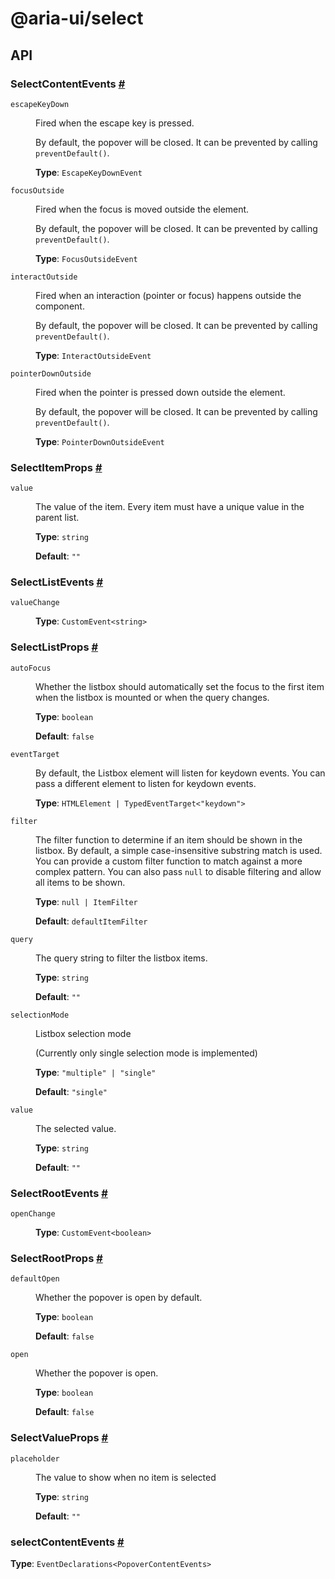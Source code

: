 # @aria-ui/select

## API

### SelectContentEvents <a id="select-content-events" href="#select-content-events">#</a>

<dl>

<dt>

`escapeKeyDown`

</dt>

<dd>

Fired when the escape key is pressed.

By default, the popover will be closed. It can be prevented by calling `preventDefault()`.

**Type**: `EscapeKeyDownEvent`

</dd>

<dt>

`focusOutside`

</dt>

<dd>

Fired when the focus is moved outside the element.

By default, the popover will be closed. It can be prevented by calling `preventDefault()`.

**Type**: `FocusOutsideEvent`

</dd>

<dt>

`interactOutside`

</dt>

<dd>

Fired when an interaction (pointer or focus) happens outside the component.

By default, the popover will be closed. It can be prevented by calling `preventDefault()`.

**Type**: `InteractOutsideEvent`

</dd>

<dt>

`pointerDownOutside`

</dt>

<dd>

Fired when the pointer is pressed down outside the element.

By default, the popover will be closed. It can be prevented by calling `preventDefault()`.

**Type**: `PointerDownOutsideEvent`

</dd>

</dl>

### SelectItemProps <a id="select-item-props" href="#select-item-props">#</a>

<dl>

<dt>

`value`

</dt>

<dd>

The value of the item. Every item must have a unique value in the parent list.

**Type**: `string`

**Default**: `""`

</dd>

</dl>

### SelectListEvents <a id="select-list-events" href="#select-list-events">#</a>

<dl>

<dt>

`valueChange`

</dt>

<dd>

**Type**: `CustomEvent<string>`

</dd>

</dl>

### SelectListProps <a id="select-list-props" href="#select-list-props">#</a>

<dl>

<dt>

`autoFocus`

</dt>

<dd>

Whether the listbox should automatically set the focus to the first item when the listbox is mounted or when the query changes.

**Type**: `boolean`

**Default**: `false`

</dd>

<dt>

`eventTarget`

</dt>

<dd>

By default, the Listbox element will listen for keydown events. You can pass a different element to listen for keydown events.

**Type**: `HTMLElement | TypedEventTarget<"keydown">`

</dd>

<dt>

`filter`

</dt>

<dd>

The filter function to determine if an item should be shown in the listbox. By default, a simple case-insensitive substring match is used. You can provide a custom filter function to match against a more complex pattern. You can also pass `null` to disable filtering and allow all items to be shown.

**Type**: `null | ItemFilter`

**Default**: `defaultItemFilter`

</dd>

<dt>

`query`

</dt>

<dd>

The query string to filter the listbox items.

**Type**: `string`

**Default**: `""`

</dd>

<dt>

`selectionMode`

</dt>

<dd>

Listbox selection mode

(Currently only single selection mode is implemented)

**Type**: `"multiple" | "single"`

**Default**: `"single"`

</dd>

<dt>

`value`

</dt>

<dd>

The selected value.

**Type**: `string`

**Default**: `""`

</dd>

</dl>

### SelectRootEvents <a id="select-root-events" href="#select-root-events">#</a>

<dl>

<dt>

`openChange`

</dt>

<dd>

**Type**: `CustomEvent<boolean>`

</dd>

</dl>

### SelectRootProps <a id="select-root-props" href="#select-root-props">#</a>

<dl>

<dt>

`defaultOpen`

</dt>

<dd>

Whether the popover is open by default.

**Type**: `boolean`

**Default**: `false`

</dd>

<dt>

`open`

</dt>

<dd>

Whether the popover is open.

**Type**: `boolean`

**Default**: `false`

</dd>

</dl>

### SelectValueProps <a id="select-value-props" href="#select-value-props">#</a>

<dl>

<dt>

`placeholder`

</dt>

<dd>

The value to show when no item is selected

**Type**: `string`

**Default**: `""`

</dd>

</dl>

### selectContentEvents <a id="select-content-events-1" href="#select-content-events-1">#</a>

**Type**: `EventDeclarations<PopoverContentEvents>`
